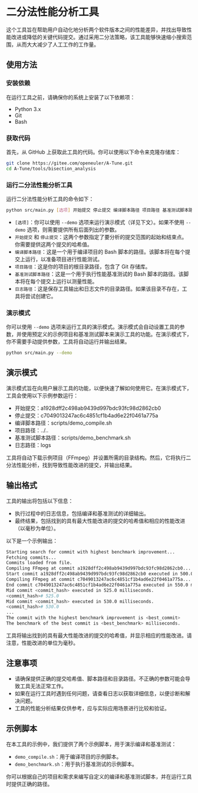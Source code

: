 # 二分法性能分析工具

这个工具旨在帮助用户自动化地分析两个软件版本之间的性能差异，并找出导致性能改进或降低的关键代码提交。通过采用二分法策略，该工具能够快速缩小搜索范围，从而大大减少了人工工作的工作量。

## 使用方法

### 安装依赖

在运行工具之前，请确保你的系统上安装了以下依赖项：

- Python 3.x
- Git
- Bash

### 获取代码

首先，从 GitHub 上获取此工具的代码。你可以使用以下命令来克隆存储库：

```bash
git clone https://gitee.com/openeuler/A-Tune.git
cd A-Tune/tools/bisection_analysis
```

### 运行二分法性能分析工具

运行二分法性能分析工具的命令如下：

```bash
python src/main.py [选项] 开始提交 停止提交 编译脚本路径 项目路径 基准测试脚本路径 日志路径
```

- `[选项]`：你可以使用 `--demo` 选项来运行演示模式（详见下文）。如果不使用 `--demo` 选项，则需要提供所有后面列出的参数。
- `开始提交` 和 `停止提交`：这两个参数指定了要分析的提交范围的起始和结束点。你需要提供这两个提交的哈希值。
- `编译脚本路径`：这是一个用于编译项目的 Bash 脚本的路径。该脚本将在每个提交上运行，以准备项目进行性能测试。
- `项目路径`：这是你的项目的根目录路径，包含了 Git 存储库。
- `基准测试脚本路径`：这是一个用于执行性能基准测试的 Bash 脚本的路径。该脚本将在每个提交上运行以测量性能。
- `日志路径`：这是保存工具输出和日志文件的目录路径。如果该目录不存在，工具将尝试创建它。

### 演示模式

你可以使用 `--demo` 选项来运行工具的演示模式。演示模式会自动设置工具的参数，并使用预定义的示例项目和基准测试脚本来演示工具的功能。在演示模式下，你不需要手动提供参数，工具将自动运行并输出结果。

```bash
python src/main.py --demo
```

## 演示模式

演示模式旨在向用户展示工具的功能，以便快速了解如何使用它。在演示模式下，工具会使用以下示例参数运行：

- 开始提交：a1928dff2c498ab9439d997bdc93fc98d2862cb0
- 停止提交：c7049013247ac6c4851cf1b4ad6e22f0461a775a
- 编译脚本路径：scripts/demo_compile.sh
- 项目路径：../..
- 基准测试脚本路径：scripts/demo_benchmark.sh
- 日志路径：logs

工具将自动下载示例项目（FFmpeg）并设置所需的目录结构。然后，它将执行二分法性能分析，找到导致性能改进的提交，并输出结果。

## 输出格式

工具的输出将包括以下信息：

- 执行过程中的日志信息，包括编译和基准测试的详细输出。
- 最终结果，包括找到的具有最大性能改进的提交的哈希值和相应的性能改进（以毫秒为单位）。

以下是一个示例输出：

```bash
Starting search for commit with highest benchmark improvement...
Fetching commits...
Commits loaded from file.
Compiling FFmpeg at commit a1928dff2c498ab9439d997bdc93fc98d2862cb0...
Start commit a1928dff2c498ab9439d997bdc93fc98d2862cb0 executed in 500.0 milliseconds.
Compiling FFmpeg at commit c7049013247ac6c4851cf1b4ad6e22f0461a775a...
End commit c7049013247ac6c4851cf1b4ad6e22f0461a775a executed in 550.0 milliseconds.
Mid commit <commit_hash> executed in 525.0 milliseconds.
<commit_hash># 525.0
Mid commit <commit_hash> executed in 530.0 milliseconds.
<commit_hash># 530.0
...
The commit with the highest benchmark improvement is <best_commit>
The benchmark of the best commit is <best_benchmark> milliseconds.
```

工具将输出找到的具有最大性能改进的提交的哈希值，并显示相应的性能改进。请注意，性能改进的单位为毫秒。

## 注意事项

- 请确保提供正确的提交哈希值、脚本路径和目录路径。不正确的参数可能会导致工具无法正常工作。
- 如果在运行工具时遇到任何问题，请查看日志以获取详细信息，以便诊断和解决问题。
- 工具的性能分析结果仅供参考，应与实际应用场景进行比较和验证。

## 示例脚本

在本工具的示例中，我们提供了两个示例脚本，用于演示编译和基准测试：

- `demo_compile.sh`：用于编译项目的示例脚本。
- `demo_benchmark.sh`：用于执行基准测试的示例脚本。

你可以根据自己的项目和需求来编写自定义的编译和基准测试脚本，并在运行工具时提供正确的路径。
